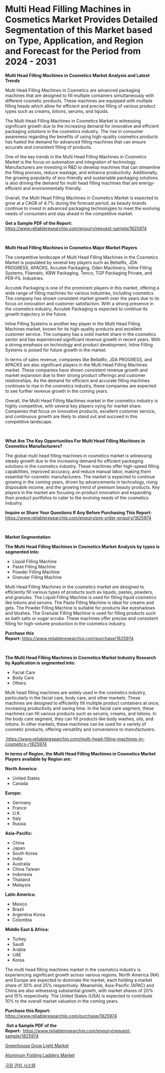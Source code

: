 <p><h1>Multi Head Filling Machines in Cosmetics Market Provides Detailed Segmentation of this Market based on Type, Application, and Region and Forecast for the Period from 2024 - 2031</h1></p><p><strong>Multi Head Filling Machines in Cosmetics Market Analysis and Latest Trends</strong></p>
<p><p>Multi Head Filling Machines in Cosmetics are advanced packaging machines that are designed to fill multiple containers simultaneously with different cosmetic products. These machines are equipped with multiple filling heads which allow for efficient and precise filling of various product types such as creams, lotions, serums, and liquids.</p><p>The Multi Head Filling Machines in Cosmetics Market is witnessing significant growth due to the increasing demand for innovative and efficient packaging solutions in the cosmetics industry. The rise in consumer awareness regarding the benefits of using high-quality cosmetics products has fueled the demand for advanced filling machines that can ensure accurate and consistent filling of products.</p><p>One of the key trends in the Multi Head Filling Machines in Cosmetics Market is the focus on automation and integration of technology. Manufacturers are investing in R&D to develop machines that can streamline the filling process, reduce wastage, and enhance productivity. Additionally, the growing popularity of eco-friendly and sustainable packaging solutions is also driving the demand for multi head filling machines that are energy-efficient and environmentally friendly.</p><p>Overall, the Multi Head Filling Machines in Cosmetics Market is expected to grow at a CAGR of 4.7% during the forecast period, as beauty brands continue to invest in advanced packaging technologies to meet the evolving needs of consumers and stay ahead in the competitive market.</p></p>
<p><strong>Get a Sample PDF of the Report:&nbsp;</strong> <a href="https://www.reliableresearchiq.com/enquiry/request-sample/1825974">https://www.reliableresearchiq.com/enquiry/request-sample/1825974</a></p>
<p>&nbsp;</p>
<p><strong>Multi Head Filling Machines in Cosmetics Major Market Players</strong></p>
<p><p>The competitive landscape of Multi Head Filling Machines in the Cosmetics Market is populated by several key players such as BellatRx, JDA PROGRESS, APACKS, Accutek Packaging, Oden Machinery, Inline Filling Systems, Filamatic, KBW Packaging, Tenco, TGP Packaging Private, and PER-FIL Industries.</p><p>Accutek Packaging is one of the prominent players in this market, offering a wide range of filling machines for various industries, including cosmetics. The company has shown consistent market growth over the years due to its focus on innovation and customer satisfaction. With a strong presence in the cosmetics industry, Accutek Packaging is expected to continue its growth trajectory in the future.</p><p>Inline Filling Systems is another key player in the Multi Head Filling Machines market, known for its high-quality products and excellent customer service. The company has a solid market share in the cosmetics sector and has experienced significant revenue growth in recent years. With a strong emphasis on technology and product development, Inline Filling Systems is poised for future growth in the market.</p><p>In terms of sales revenue, companies like BellatRx, JDA PROGRESS, and APACKS are also significant players in the Multi Head Filling Machines market. These companies have shown consistent revenue growth and market expansion due to their strong product offerings and customer relationships. As the demand for efficient and accurate filling machines continues to rise in the cosmetics industry, these companies are expected to see further revenue growth in the coming years.</p><p>Overall, the Multi Head Filling Machines market in the cosmetics industry is highly competitive, with several key players vying for market share. Companies that focus on innovative products, excellent customer service, and continuous growth are likely to stand out and succeed in this competitive landscape.</p></p>
<p>&nbsp;</p>
<p><strong>What Are The Key Opportunities For Multi Head Filling Machines in Cosmetics Manufacturers?</strong></p>
<p><p>The global multi head filling machines in cosmetics market is witnessing steady growth due to the increasing demand for efficient packaging solutions in the cosmetics industry. These machines offer high-speed filling capabilities, improved accuracy, and reduce manual labor, making them essential for cosmetic manufacturers. The market is expected to continue growing in the coming years, driven by advancements in technology, rising disposable income, and the growing trend of premium beauty products. Key players in the market are focusing on product innovation and expanding their product portfolios to cater to the evolving needs of the cosmetics industry.</p></p>
<p><strong>Inquire or Share Your Questions If Any Before Purchasing This Report:</strong> <a href="https://www.reliableresearchiq.com/enquiry/pre-order-enquiry/1825974">https://www.reliableresearchiq.com/enquiry/pre-order-enquiry/1825974</a></p>
<p>&nbsp;</p>
<p><strong>Market Segmentation</strong></p>
<p><strong>The Multi Head Filling Machines in Cosmetics Market Analysis by types is segmented into:</strong></p>
<p><ul><li>Liquid Filling Machine</li><li>Paste Filling Machine</li><li>Powder Filling Machine</li><li>Granular Filling Machine</li></ul></p>
<p><p>Multi Head Filling Machines in the cosmetics market are designed to efficiently fill various types of products such as liquids, pastes, powders, and granules. The Liquid Filling Machine is used for filling liquid cosmetics like lotions and serums. The Paste Filling Machine is ideal for creams and gels. The Powder Filling Machine is suitable for products like eyeshadows and blushes. The Granular Filling Machine is used for filling products such as bath salts or sugar scrubs. These machines offer precise and consistent filling for high-volume production in the cosmetics industry.</p></p>
<p><strong>Purchase this Report:&nbsp;</strong><a href="https://www.reliableresearchiq.com/purchase/1825974">https://www.reliableresearchiq.com/purchase/1825974</a></p>
<p>&nbsp;</p>
<p><strong>The Multi Head Filling Machines in Cosmetics Market Industry Research by Application is segmented into:</strong></p>
<p><ul><li>Facial Care</li><li>Body Care</li><li>Others</li></ul></p>
<p><p>Multi head filling machines are widely used in the cosmetics industry, particularly in the facial care, body care, and other markets. These machines are designed to efficiently fill multiple product containers at once, increasing productivity and saving time. In the facial care segment, these machines can fill various products such as serums, creams, and lotions. In the body care segment, they can fill products like body washes, oils, and lotions. In other markets, these machines can be used for a variety of cosmetic products, offering versatility and convenience to manufacturers.</p></p>
<p><a href="https://www.reliableresearchiq.com/multi-head-filling-machines-in-cosmetics-r1825974">&nbsp;https://www.reliableresearchiq.com/multi-head-filling-machines-in-cosmetics-r1825974</a></p>
<p><strong>In terms of Region, the Multi Head Filling Machines in Cosmetics Market Players available by Region are:</strong></p>
<p>
    <p> <strong> North America: </strong>
        <ul>
            <li>United States</li>
            <li>Canada</li>
        </ul>
        </p> 
    <p> <strong> Europe: </strong>
        <ul>
            <li>Germany</li>
            <li>France</li>
            <li>U.K.</li>
            <li>Italy</li>
            <li>Russia</li>
        </ul>
        </p> 
    <p> <strong> Asia-Pacific: </strong>
        <ul>
            <li>China</li>
            <li>Japan</li>
            <li>South Korea</li>
            <li>India</li>
            <li>Australia</li>
            <li>China Taiwan</li>
            <li>Indonesia</li>
            <li>Thailand</li>
            <li>Malaysia</li>
        </ul>
        </p> 
    <p> <strong> Latin America: </strong>
        <ul>
            <li>Mexico</li>
            <li>Brazil</li>
            <li>Argentina Korea</li>
            <li>Colombia</li>
        </ul>
        </p> 
    <p> <strong> Middle East & Africa: </strong>
        <ul>
            <li>Turkey</li>
            <li>Saudi</li>
            <li>Arabia</li>
            <li>UAE</li>
            <li>Korea</li>
        </ul>
    </p>
    </p>
<p><p>The multi head filling machines market in the cosmetics industry is experiencing significant growth across various regions. North America (NA) and Europe are expected to dominate the market, each holding a market share of 30% and 25% respectively. Meanwhile, Asia-Pacific (APAC) and China are also witnessing substantial growth, with market shares of 20% and 15% respectively. The United States (USA) is expected to contribute 10% to the overall market valuation in the coming years.</p></p>
<p><strong>Purchase this Report: </strong><a href="https://www.reliableresearchiq.com/purchase/1825974">https://www.reliableresearchiq.com/purchase/1825974</a></p>
<p>&nbsp;<strong>Get a Sample PDF of the Report:&nbsp;&nbsp;</strong><a href="https://www.reliableresearchiq.com/enquiry/request-sample/1825974">https://www.reliableresearchiq.com/enquiry/request-sample/1825974</a></p>
<p><strong></strong></p>
<p><p><a href="https://medium.com/@anne.mitchell45476/greenhouse-grow-light-market-size-is-growing-at-cagr-of-8-7-6a3eab2f84ef">Greenhouse Grow Light Market</a></p><p><a href="https://medium.com/@garthstehriii/global-aluminum-folding-ladders-market-status-2024-2031-and-forecast-by-region-product-end-33f6898b5fc9">Aluminum Folding Ladders Market</a></p><p><a href="https://github.com/hxzi07639916/Market-Research-Report-List-3/blob/main/321817071092.md">극장 관리 시스템</a></p></p>